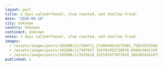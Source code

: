 ```yaml
---
layout: post
title: 2 days salted+fennel, slow roasted, and shallow fried.
date: "2020-08-10"
city: Unknown
country: Unknown
continent: Unknown
notes: 2 days salted+fennel, slow roasted, and shallow fried.
images:
  - /assets/images/posts/202008/117108711_2726644614275081_7582353356623461163_n_18114497809135794.jpg
  - /assets/images/posts/202008/117307857_156701992728870_6990336423107709214_n_17843104952337086.jpg
  - /assets/images/posts/202008/117615618_332535477877839_2664854161078497536_n_17867898199945212.jpg
published: 1
---
```


